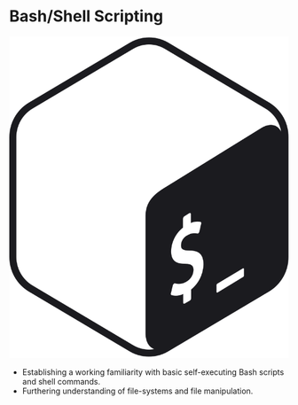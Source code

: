 # Bash/Shell Scripting
![alt text](https://github.com/adammathewvaughn/Bash/blob/main/Bash_Logo_black_and_white_icon_only.svg.png?raw=true)
- Establishing a working familiarity with basic self-executing Bash scripts and shell commands.
- Furthering understanding of file-systems and file manipulation.

